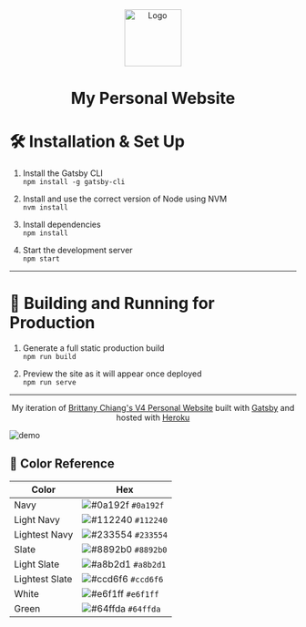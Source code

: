 <div align="center">
  <img alt="Logo" src="https://raw.githubusercontent.com/dattphan15/v4/ad409117ea23487668110bb2f69b0ccb593b3573/src/images/logo.png" width="100" />
</div>
<h1 align="center">
  My Personal Website
</h1>

# 🛠 Installation & Set Up

1. Install the Gatsby CLI  
   `npm install -g gatsby-cli`

2. Install and use the correct version of Node using NVM  
   `nvm install`

3. Install dependencies  
   `npm install`

4. Start the development server  
   `npm start`

---

# 🚀 Building and Running for Production

1. Generate a full static production build  
   `npm run build`

2. Preview the site as it will appear once deployed  
   `npm run serve`

---

<p align="center">
  My iteration of  <a href="https://github.com/bchiang7/v4" >Brittany Chiang's V4 Personal Website</a> built with <a href="https://www.gatsbyjs.org/" target="_blank">Gatsby</a> and hosted with <a href="https://www.heroku.com/" target="_blank">Heroku</a>
</p>

![demo](https://raw.githubusercontent.com/dattphan15/v4/main/src/images/kevinphan-demo.PNG)

## 🎨 Color Reference

| Color          | Hex                                                                |
| -------------- | ------------------------------------------------------------------ |
| Navy           | ![#0a192f](https://via.placeholder.com/10/0a192f?text=+) `#0a192f` |
| Light Navy     | ![#112240](https://via.placeholder.com/10/0a192f?text=+) `#112240` |
| Lightest Navy  | ![#233554](https://via.placeholder.com/10/303C55?text=+) `#233554` |
| Slate          | ![#8892b0](https://via.placeholder.com/10/8892b0?text=+) `#8892b0` |
| Light Slate    | ![#a8b2d1](https://via.placeholder.com/10/a8b2d1?text=+) `#a8b2d1` |
| Lightest Slate | ![#ccd6f6](https://via.placeholder.com/10/ccd6f6?text=+) `#ccd6f6` |
| White          | ![#e6f1ff](https://via.placeholder.com/10/e6f1ff?text=+) `#e6f1ff` |
| Green          | ![#64ffda](https://via.placeholder.com/10/64ffda?text=+) `#64ffda` |
